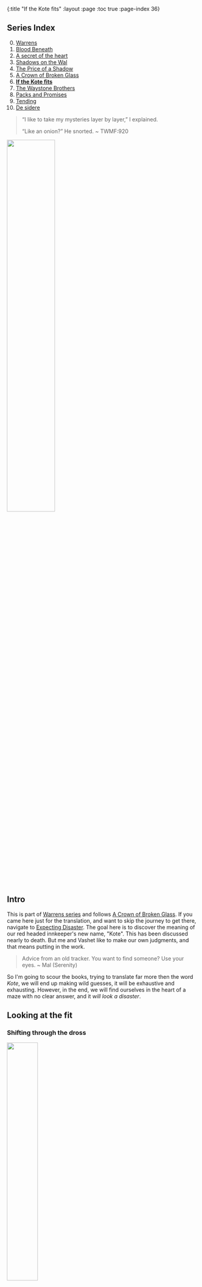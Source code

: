 {:title "If the Kote fits"
 :layout :page
 :toc true
 :page-index 36}
 
## Series Index

0. [Warrens](/pages-output/warrens)
1. [Blood Beneath](/pages-output/blood-beneath)
2. [A secret of the heart](/pages-output/a-secret-of-the-heart)
3. [Shadows on the Wal](/pages-output/shadows-on-the-wal)
4. [The Price of a Shadow](/pages-output/the-price-of-a-shadow)
5. [A Crown of Broken Glass](/pages-output/a-crown-of-broken-glass)
6. **[If the Kote fits](/pages-output/fitting-a-kote)**
7. [The Waystone Brothers](/pages-output/the-waystone-brothers)
8. [Packs and Promises](/pages-output/tinker)
9. [Tending](/pages-output/tending)
10. [De sidere](/pages-output/desire)
 
 
> “I like to take my mysteries layer by layer,” I explained.
>
> “Like an onion?” He snorted. ~ TWMF:920

<img src="/img/onion-pic.png" height="50%" width="50%">




## Intro 

This is part of [Warrens series](/pages-output/warrens) and follows [A Crown of Broken Glass](/pages-output/a-crown-of-broken-glass). If you came here just for the translation, and want to skip the journey to get there, navigate to [Expecting Disaster](/pages-output/fitting-a-kote#expecting-disaster). The goal here is to discover the meaning of our red headed innkeeper's new name, "Kote". This has been discussed nearly to death. But me and Vashet like to make our own judgments, and that means putting in the work.

> Advice from an old tracker. You want to find someone? Use your eyes. ~ Mal (Serenity)

So I'm going to scour the books, trying to translate far more then the word _Kote_, we will end up making wild guesses, it will be exhaustive and exhausting. However, in the end, we will find ourselves in the heart of a maze with no clear answer, and it _will look a disaster_. 

## Looking at the fit

### Shifting through the dross

<img src="/img/kilvin-selas-alt-deck.jpg" height="40%" width="40%">

The word "Kote" is used twice by Kilvin, and it's from there our journey should start.

> "**Kist**, crayle, en kote," he swore furiously. He threw down the metal tube where it rang sharply
> against the stone floor. “Kraemet brevetan Aerin!” ~ TWMF:171

Kvothe's Siaru isn't perfect, but he thinks Kilvin said "Shit in God's beard". The comma at the end of the first phrase might indicate one continuous expression from Kilvin. [A usage Grammarly describes as Comma between direct quote and attribute tag](https://www.grammarly.com/blog/comma/). We get examples right away in NOTW e.g 

> "Hush now, you'll get all the answers before the end," Jake said. "Just let him tell it." 

> "No need for all that, Jake," Graham said. "Boy's just curious. Drink your drink." ~ NOTW: 3

Furthermore, Kvothe might only be pulling out words randomly and piecing them together. This means it's likely our set of words ranged the whole  7 words Kilvin uses. ~~to make you love him~~. This is going to be challenging and involve some guesswork.

"Kote" is used again by Kilvin when talking to Kvothe:

> "I am," he said cheerfully. "Do you know the saying 'Chan Vaen edan **Kote**'?" 
> 
> I tried to puzzle it out. "Seven years ... I don't know **Kote**." 
> 
> "'**Expect disaster** every seven years,'" he said. "It is an old saying, and true enough. This has been two years overdue." He gestured to the wreckage of his shop with a bandaged hand. "And now that it has come, it proves a mild disaster. My lamps were undamaged. No one was killed. Of all the small injuries, mine were the worst, as it should be." ~ NOTW:475

Before we get started decoding this, let's take a moment to reflect that if Kilvin is listing things in order, he values the lamps over lives. But let's not get distracted. We have to assume Kilvin would have corrected Kote if he got the first part wrong. Furthermore, even if it's not a direct translation, Ben tells us that "Chaen" means seven. Vaen is close to _Kaen_, an older version of Tak and _faen_, what Bast suggests we call fae creatures. Through, how either of those words would relate to the Siaru word for years is unclear, and I think the similarity likely just a conscience. More unsettling is a word with nearly the same pronunciation, "veyan" used by Bast while acting like he is being danced:

> He looked down at his hands curiously, then dropped the half-finished circle of holly onto the bar. His grin slowly faded to a blank expression, and he looked around the taproom dully. “Te **veyan**?” he said in a strange voice, his eyes glassy and confused. “Te-tanten ventelanet?” ~ TWMF:15

It's hard to see what question he could be asking here if they have the same meaning. "Te years?" maybe "What Year?", maybe "What year is it?" A good question if you find yourself suddenly inhabiting a human body. The other options are just as hard to fit: "Te/what disaster?" or "Te/I expect?". This is further confounded by the fact Bast is acting and knows Chronicler doesn't speak the language. 
I suspect _Te_ to mean "I" or "you". Though it's worth mentioning the rune for lock is _teh_, which means it could lean towards phonetically towards _look_. The Ademic use of "Sceope Teyas" translates to "I'm not speaking", given our favorite narrator Skarpi is quite the speaker, Sceope is likely Speaker leaving Teyas to cover "I'm not", so we might lean towards "I". 

The real skin-dancer used the words "I" and "Looks" a lot when it spoke Aturan: "I... am... look", "I look" and "I am looking..." so when it switches to faen its reasonable to assume it says both again:

> He smiled wide at Chronicler, all the vagueness gone from his expression. “**Те** varaiyn aroi Seathaloi vex mela,” he said in a deep voice.
> 
> “I ... I don’t follow you,” Chronicler said, disconcerted.
> 
> The man’s smile fell away. His eyes hardened, grew angry. “**Te**-tauren sciyr-loet? **Amauen**.” ~ NOTW:663

So the chances of _Te_ being "I",  get raised a bit. Also, Amauen is likely "Look". Keeping that in mind might help settle a dispute will run into later. But nothing is conclusive, we just don't get enough to work with. Another argument for _Vaen_ being related to time is that the first seven days (the original week) have the suffix "-en". e.g "hept-en". 

So we can safely narrow down the options.

* kote = expect | disaster | every
* edan = expect | disaster | every

I'm guessing we don't need to worry about _every_ as hopefully it's implicit. But for just the other two words we will have to dive into a labyrinth of other phrases, words, and parts of the language. So let's tackle "Kist" first, which is used several times and always as part of a curse:

> "**Kist**, crayle, en kote," he swore furiously. He threw down the metal tube where it rang sharply. ~ Kilvin  TWMF:171

> "**Kist** and crayle," I said, my own heart racing. "What's the matter?" ~ Kvothe TWMF:244

> **Kist**," he swore, then headed back outside, the door banging behind him. ~ Cealdish looking mail man TWMF:314

> the word Furtherence. Furtherance. **Kist**. You know what I mean. ~ Denna TWMF:315

> ever heard from her before. "**Kist** and crayle, I hate that Goddamn play. Modegan faerie-story trash. ~ Denna TWMF:486

If we had to choose a word from our set {shit, in, god, beard}, we should lean towards "shit". Given Kist and Crayle are only ever used in curses, it would be nice to check a list of curses, to make sure nothing pops out as close:

### Curses

| Curses & Insults (Not comprehensive)                                                                                                                                                             | Who                                                                |
|--------------------------------------------------------------------------------------------------------------------------------------------------------------------------------------------------|--------------------------------------------------------------------|
| Blackened body of God                                                                                                                                                                            | Jake                                                               |
| Blood, bracken, and bone                                                                                                                                                                         | The Cthaeh                                                         |
| Blackened, sodding damn                                                                                                                                                                          | Kvothe                                                             |
| Charred body of God                                                                                                                                                                              | Kote                                                               |
| Damn my blackened luck.                                                                                                                                                                          | Threpe                                                             |
| God. Blackened. Damn.                                                                                                                                                                            | Kvothe                                                             |
| Great Tehlu overroll me with your wings                                                                                                                                                          | Martin (slighty more of a prayer)                                  |
| God's grey ashes                                                                                                                                                                                 | Sim                                                                |
| God’s balls                                                                                                                                                                                      | Sim                                                                |
| God's mother                                                                                                                                                                                     | Sim, Devi, Jason, old man from Krins town, Kote                    |
| You don't have the sense God gave a dog                                                                                                                                                          | old man from Krins town                                            |
| lord and lady                                                                                                                                                                                    | Bast, Graham, Aaron, Cob, Kvothe, Stapes, Maer, Devi, Elodin, Dal. |
| Merciful Tehlu                                                                                                                                                                                   | Bast, Manet, Sim, Kvothe, Devi, Denna                              |
| Mother of God                                                                                                                                                                                    | Graham speaking to Carter                                          |
| Mothers milk                                                                                                                                                                                     | Kvothe?                                                            |
| Shit in god's beard                                                                                                                                                                              | by kilvin translated by kvothe                                     |
| Shit and onions                                                                                                                                                                                  | Vashet                                                             |
| Tehlu anyway                                                                                                                                                                                     | Graham, Shep, Manet, Kote                                          |
| Tehlu's tits and teeth                                                                                                                                                                           | Kvoteh, Devi                                                       |
| Tehlu crush us                                                                                                                                                                                   | street urchin with pike                                            |
| Tehlu and his great glowing penis can piss all over me                                                                                                                                           | street urchin with pike                                            |
| Tehlu hold and overroll us.                                                                                                                                                                      | Denna                                                              |
| Tehlu hold and—                                                                                                                                                                                  | Devi                                                               |
| Tiny gods                                                                                                                                                                                        | Bast, Kvothe, Threpe                                               |
| You’re thick as a post                                                                                                                                                                           | Cob                                                                |
| You twiggy little skeeth.                                                                                                                                                                        | Vashet                                                             |
| Shut your clepper, you old shit-fire                                                                                                                                                             | major's body guard                                                 |
| Punched a tinker?                                                                                                                                                                                | kote. (ok not a curse but a I love this line)                       |
| She hoped the greedy thing shit for a week. She hoped it shit its awful self inside-out and backward, then fell into a crack and lost its name and died alone and hollowempty in the angry dark. | Auri                                                               |
| “Trouble me no longer! I will set fire to your blood and fill you with a fear like ice and iron!”There was something familiar about his words, but I couldn’t put my finger on it.               | Ben                                                                |
| “I’ll turn you into butter on a summer day. I’ll turn you into a poet with the soul of a priest. I’ll fill you with lemon custard and push you out a window.” He spat. “Bastards.”               | Ben                                                                |
| “Ambrose, your presence is the horseshit frosting on the horseshit cake that is the admissions interview process.”                                                                               | Kvothe                                                             |
| “That hat makes you look like you fancy young boys,                                                                                                                                              | Kvothe                                                             |
| Were you born in a barn?”                                                                                                                                                                        | Sim                                                                |
| “Mine is to make insults. Yours is to be in-sluts.”                                                                                                                                              | Wit (how did you get here?)                                         |
| you little ravel bastard                                                                                                                                                                         | Hemme                                                              |
| “You stupid shit-eater, he saved us.                                                                                                                                                             | Krin                                                               |
| A dog can bark three times without counting.                                                                                                                                                     | Carceret                                                           |
| “You speak as a dog barks,” I said. “With no end. With no sense.”                                                                                                                                | kvothe (ademic insult)                                             |

### A dish best not served

Note lord and lady seems used frequently in Newarre, The Univerity and in Vintas. Meanwhile only Manet at the university uses "Tehlu anyway". A point in favor or Newarre being near the University as I write about in [How to get to Newarre](/pages-output/how-to-get-to-newarre).

Any of these words might play a role, but nothing contains "beard", and so we don't have a potential direct link. "Kist and crayle" might translate to  "Shite and Onions". An expletive attributed to James Joyce's piece [Gas from a Burner](https://genius.com/James-joyce-gas-from-a-burner-annotated). We even get the proper version with an _e_ at the end from Pike cussing out Bast:

> “It’s a **shite** rule!” the boy shouted, his hands making angry fists. “And you’re a **shite** little bastard who deserves more of the belt than he gets!” ~ TLT

Given we just suggested that "shit" substitute well for "Kist" in all uses. Crayle never appears on it's own, and its similarity to scrael is exciting, but nothing substantial comes of it. Kote does compare the scrael to a mushroom:

> The innkeeper nodded to himself as he continued to prod the thing. “There’s no blood. No organs. It’s just grey inside.” He poked it with a finger. “Like a **mushroom**.” ~ NOTW:256

If Crayle shared a root with Scrael and they were both in fact mushroom's, and Kist was onions, this would leave us with the popular dish _onions and mushrooms_. However, I don't see why everyone would be using Onions as a curse by itself. e.g "Onion. He swore" Though I suppose mushrooms do grow in shit. Furthermore, you can't spell crayle without _cry_, which onions are well knowing for inducing. While were on a tangent, let's mention that onion's have another relationship with our breaded master through the latin _Annianus_, which was associated with Welsh _einion_ "anvil". A metalworking tool that features predominantly in Kilvin's workshop, though he was glass blowing at the time he issued the curse in question.

Switching lanes, "en" is used twice by itself "En Temerant Voistra" making it a candidate for "the" or "In". Temerant sounds shinny, and "Voistra" sounds reminiscent of "avoi" which our skin-danced friend seems to use  for "look/see" or maybe "want". So "En Temerant voistra" might be "A look into Temerant". "en" also gets a brief mention by our pig farmer friend as a substitute for "in" in the phrase "wool en tae mouth..." So if we had to bet, en=in.

It would be nice to guess at what "Kraemet brevetan Aerin" means. AE appears in several critical words and is worth discussing on it's own. Check the last section of for a list of every word that has _ae_ in it, There are a lot. 

Visually, <font size="+3">&#198;</font>  tells quite a story. To me  <font size="+3">&#230;</font> looks like an infinity symbol, a circle turned against itself. This and other ideas I found in the story has lead me to view the Fae like this [This](/pages-output/the-price-of-a-shadow). Two circles could also be considered an Annulet, as could just one. I talk about Annulets as it related to the story [here](/pages-output/shadows-on-the-wal).  When you draw the letters so they connect you seem to get an H:

<img src="/img/nh.png" height="50%" width="50%">

The [Staff of Aescuapis](https://en.wikipedia.org/wiki/Rod_of_Asclepius), associated with healing and medicine, is serpent entwined rod.
It's often frequently confused with the staff of another god Hermes, the [caduceus](https://en.wikipedia.org/wiki/Caduceus), which among a host of other things
is associated with resurrection.

<img src="/img/rods.png" height="50%" width="50%">

So despite Basts urging that all snakes bite, it seems the Greek's at least thought some of them promoted healing.

Next let's consider the [phonetic history](https://en.wikipedia.org/wiki/%C3%86) which paints its origins to look this:

<img src="/img/a-image.png" height=100px width=100px>
<img src="/img/E-image.png" height=100px width=100px>

They look like a tinker and donkey to me. One map even gives the tinker little horns, how cute:

<img src="/img/tinker-hat.png" height=200px width=350px>

They also are the first two letters of Aesop's tales, here is one picked at random: [The North Wind & the Sun and the games they play](http://www.read.gov/aesop/143.html).
This book can found on the Princess bookshelf in the book "The Princess & Mr. Whiffles: The Deep Dark Below."

AE seems like it's all over, but how what value do we assign it? Gran might have
a good idea about how to think about AE. _Arrowroot hain't a palliative of any
sort. It's just good at carrying around what works."_. If I were looking for a neutral God, it would be AE.
Which means either of these two, "Kraemet" or "Aerin", might have been the one Kilvin was talking about. Let's start with all the usages of Kraemet:

> "**Kraem**. No. Not like this." Kilvin growled out a couple words and pounded his fist on the table, each thump as his hand came down was accompanied by a staccato burst of reddish light that welled up from his hand. "No sympathy. I do not want an ever-glowng lamp. I want an ever-burning one." He looked at me again showing his teeth, as if he were going to eat me. ~ NOTW:244

> "Only nobility," Wilem said. "**Kraemlish** bastards with no business having their study here. I think they stoke up high tuitions just so they can complain." ~  TWMF:254

> "**Kraem** no," Wilem said. "He can't go to the Medica. They will be asking to see if anyone is hurt." ~ TWMF:165

> against the stone floor. “**Kraemet** brevetan Aerin!” ~ TWMF:171

> Wil looked down at the tabletop. "**Kraem,**" he said. "It makes sense. ~ TWMF:220

If you're from Yll  your "yllish" so "-lish" might be a suffix meaning "people of". This would make our curses:

* "Godless bastards". 
* "god no"
* "god"
* "god no"

All of which work rather well. Though I suppose "shit" and "shitless" do to, but that's firmly in second place. It's possible "K-" is a form of negation or negative. The short argument for this comes from this exchange:


> I felt Master Elodin look at me. Actually felt it, I suppressed a shiver. "So-heketh ka Siaru krema'teth tu?" he asked. How well do you speak Siaru? 

> “Rieusa, ta **krelar** deala tu.” Not very well, thank you. ~ NOTW:245

Given re'lar means "speaker", it seems to be that we just slapped a k on it to negate it. And so Kraem could be the negated/evil/bad god. But I don't think we need to go down that road, other than to say it uses suggest it could be _a_ god. 

At best, I can say that Brevetan might share a root with our white-bearded Tak player Bredon. The suffix "-tan" is used in "quetentan~question" and "ketan" both are curious words, but neither leads me to any great insight. It could be used to modify the noun, so cutting it off might leave us close to the core, which is all we need here. "breve". It sort of looks like it might want to be beard. Or even better [beaver](https://www.etymonline.com/word/beaver), which could have been transferred from the early meaning "a bearded man" before it got it's more popular meaning (or it's double entendre).

### Faeling faent, naed Aeruh

Lot's of potential fun can be had with "Aerin" It has our isolated AE + rin. If AE is the wind, then what should be considered anything close to rin? rhintae|rhinta|rhin|rhinna|rhinata|rainbows ok.. the last one is silly. 

> <p class="rainbow-text">One story even mentioned rainbows. Who would write that? Why make a child terrified of rainbows?.  ~ TWMF:128<p>

Silly, like drawing attention to how its only a _v_ away from Verian, which is tiny red flower. One which kvothe mentions in relation to Verainia Greyflocks name, which he pairs down to "nina". In a Spanish context, Niña means "child". It's often a female name. It's also a short hop to NIN. Which is clearly visible intermixed in with Wind:

<img src="/img/selas-deck.jpg" height="50%" width="50%">

In Sumerian, Nina means "queen", "lady" "lord". Gods above, lets not even mention that it's occurrence in the name of Ninsun, (formal meaning "sun"), the mother of Gilgamesh, especially in the _flood myth_. Though I think the commonalities between the [myth](https://en.wikipedia.org/wiki/Gilgamesh_flood_myth#Flood_myth_section) and what will be limited to a flood representing a destructive event as prophesied by this line in the Lackless poem:

_One a door that holds the flood_

I can't help but wonder if the four plate door might not have cracks because it's _water tight_. Also, how far deep underground is the four plate door?

> The next day Fela skipped her lecture on Advanced Geometries and made her way to the Archives. She climbed down *several flights of stairs* and through a maze of corridors and shelves to find the only section of stone wall in the entire building that wasn’t lined with books. The four-plate door stood there, silent and immobile as a mountain: Valaritas. ~ NOTW:677

And how would it line up with Auri's Pool, The ever changing Twelve? The one she dives into like a fish bringing back treasures like bones, buckles, fulcrums, etc...

<img src="/img/auri-pool-pic.png" height="50%" width="50%">

But lets get back on topic, ["Nina"](https://www.etymonline.com/search?q=Nina) in a Russian context is a shortening of Annina, diminutive of Greek Anna, which is short for Annabelle, Kvothe first guess at the name for Denna's patron. I'm sure Kvothe could think of one sunny little girl in his life, but we can't go around connecting her to Denna's patron because of some hackneyed romp through etymonline.com Madness. What's next, suggesting she is a god?

_Listen, strange women diving into ponds, distributing bones and crystals is no basis for a system of creation. Supreme theoretical insight is gained by a comparison of the legends, not from some farcical aquatic ceremony._

_You can't expect to wield supreme magical power just 'cause some watery tart gave you a key, kiss and candle._

<i>I mean, if I went around saying there were nine chandrian, simply because a moistened modor tossed giant <a href="https://www.etymonline.com/word/iridium#etymonline_v_12225" id="grad1">  iridium  </a>  gear on a chair, they'd lock me away!</i>


<img src="/img/auri-pool-fulcrum.jpg" height="50%" width="50%">

I'm sorry, what were we doing again? Oh, yes. 

> “Kraemet brevetan Aerin!” 

So like Encans _is_ Tehlu, were not sure if we have one god or two gods and potentially a brevetan|barber|beard in the middle, trying to cut a beard. Or shit in it. Not much help in either case in translating Kote, but maybe we had our eyes opened to some new ideas. Or been scarred, take your pick.

*Edan* makes an appearance in a sentence that's even harder to translate:

> "Tetalia tu Kiaure edan A'siath," he said in Siaru, clapping Wilem on the shoulder as he walked out from behind the desk. "Vorelan tua tetam." ~ TWMF:427

And while I see some interesting words in there namely A'Siath potential meaning something close to  _Sithe_, which would only work if my interpretations in [A Crown of Broken Glass](/pages-output/a-crown-of-broken-glass) are correct. Why not take another detour and look into this little mystery some more.

### Yew can't tell the difference between Scrivs and Sithe?

But let's examine some further supporting evidence between the Scrivs and Sithe. The Sithe were known has hunters:

> Bast shrugged. “I’m running dark on this myself, Reshi. I know the Sithe used to ride out wearing holly crowns when they **hunted** the skin dancers. . . .” ! ~ TWMF:13

Kvothe describes the Scriv Viari, who works in acquisitions, as a hunter:

> A tall, lean Cealdish man opened the door behind the entry desk. Unlike most Cealdish men he was clean-shaven and wore his hair long, pulled back into a tail. He wore well-mended **hunter’s** leathers, a faded traveling cloak, and high boots, all dusty from the road. As he shut the door behind him, his hand went unconsciously to the hilt of his sword to keep it from striking the wall or the desk. ~ TWMF:427

In the book "History of Tak the fictional narrator is a Scriv:

> The Road to Tinue: A history of Tak
> ....
> Re'lar Daramin Centes Esq. **Fourth Tier Scriv**. Order of the **Yew**

This implies that their are multiple ranks of Scrivs, and so like the university ranks (e.g re'lar), the Archives might have it's own set of secrets you become privileged to as you rise up, one of which could feasible be the fact that their organization has historical connections with the Sithe. A [Yew](https://en.wikipedia.org/wiki/Taxus_baccata) is species of trees, where most parts of the plant are poisonous, potentially deadly. And while the Cthaeh was a willow, it's advice is toxic. The Yew is also considered symbolic of death and immortality, potential mirroring the dual nature of the Ctheah's poisonous tongue with it's panacea flowers. Though, I'm sure we can find quite a few tree's with mythologies that match the Ctheah in some form. While the sithe are typically connected with the Holly tree, which certainly isn't a Yew, they share a lot of similar characteristics, such as they both have bright red berries which are poisonous. Holly left and Yew right:

<img src="/img/holly-berry-pic.jpg" height="200px" width="200px">
<img src="/img/yew-berry-pic.jpg" height="200px" width="200px">

What's more, Yew is a preferred would for making bows.

> Wood from the yew is classified as a closed-pore softwood, similar to cedar and pine. Easy to work, yew is among the hardest of the softwoods, yet it possesses a remarkable elasticity, making it ideal for products that require springiness, such as bows

It's even associated with Longbows even...

> w is also associated with Wales and England because of the longbow, an early weapon of war developed in northern Europe, and as the English longbow the basis for a medieval tactical system. The oldest surviving yew longbow was found at Rotten Bottom in Dumfries and Galloway, Scotland. It has been given a calibrated radiocarbon date of 4040 BC to 3640 BC and is on display in the National Museum of Scotland. Yew is the wood of choice for longbow making; the heartwood is always on the inside of the bow with the sapwood on the outside.

Which Bast tells us the Sithe are fond of

> If anyone manages to come in contact with the Cthaeh, the Sithe kill them. They kill them from a half-mile off with their long horn bows. ~ TWMF:689

Traditionally, "horn bow" means a bow that incorporates horn, so it would traditional still use wood. An ottoman hornbow, compare it to the bow in the picture below.

<img src="/img/horn-bow.jpg" height="50%" width="50%">

Historically, people also made the arrows from the Yew  Tree because of it's toxic properties. I feel like the trunk pattern on the Yew tree is similar enough to what we see featured on the Modegan pairs deck:

<img src="/img/yew-tree.jpg">
<img src="/img/modgan-deck-back.jpg" height="25%" width="25%">

And the Sithe and Lorren are very serious about their charge. To round this out, If _order of the Yew_, isn't related to the Ctheah, then it might be a reference to another mythological tree, or tree dweller. Potentially even [the world tree](https://treespiritwisdom.com/tree-spirit-wisdom/yew-tree-symbolism/). 

<img src="/img/world-tree-yew.jpg">

Eventually, I'll move this work on the yew to it's own section and flush it out more. For now let's get back to figuring out what _kote_ means.

### Spoons, sky and the blackened eye

Another word close enough to Kote that we should consider is _moteth_, which is muttered by Denna when drugged and half asleep:

> “Moteth?” she muttered around a mouthful of sleep, her eyes barely moving under her lids. ~ NOWT:610

I can't let go of the idea that if you remove the common words from moteth and something you get _sing_. Though what that means, I can't tell you. The suffix of the word _-th_ is quite common. 

* Keth-Selhan ~ one sock 
* So-heketh ka Siaru krema’teth tu?" ~ "How well do you speak Siaru?
* A'siath ~ family or "bring close"
* Kvothe pronounced nearly the same as "Quothe"
* “Tuan volgen oketh ama.” ~  ‘don’t put a spoon in your eye over it.’ | ‘don’t let it make you crazy’. 

_-eth_ could be a form a possessive. e.g "your one sock", "you speak...", "your family", oketh ~ "your eye..."|"your... madness", etc. Regardless, we can strip it out to find the noun, Mote. Which is a letter away from Kote. Mote means [dust visible in a ray of sunlight](https://www.etymonline.com/word/mote?ref=etymonline_crossreference), in the archaic it means _Mighty_. It's also potentially the origins of the word [motley](https://www.etymonline.com/word/motley) which means variegated in color. Only one being holds the mantle of mighty and is possessed of many colors, the one and only <i id="grad1">Taborlin the greeeaatttt!</i>. Which is a name I plan on trying to unravel shortly. Also if _-eth_ mean possession, then the use of the teeth in "Tehlu's tits and teeth" might have an alternative meaning te-eth, If "Te" is I and "eth" is possession then te-eth could mean self mastery. Auri and the Bene Gesserit understand the importance of self control. Auri's fulcrum has 10 teeth and one is broken, maybe a representation of the one who couldn't control themselves? Or again if _Te_ is "you" te-eth could be mastery of another, maybe one who wasn't mastered?

One phrase that wouldn't seem relevant at first glance but is likely the fulcrum to this mystery is

> “Tuan volgen oketh ama.” I said, using one of my favorite Siaru idioms. It meant 'don't let it make you crazy' but it translated literally as: 'don't put a spoon in your eye over it.' ~ NOTW:287

I'll claim two of these words are easy to identify. "Tuan" ~ "your|you|dont you". Sharing a root "tu" as used in "tu ketha" ~ "are you coal". The other is Volgen which longer and so likely fits to spoon. This leaves us with "oketh" and "ama" one of which needs to function as "in eye/in one eye". This ends up being quite a challenge. _ama_ would be a good candidate for eye given there both three letters. 

It's also the first three letters of amauen which is used three times (but really just two):

> The man’s smile fell away. His eyes hardened, grew angry. “Te-tauren sciyr-loet? Amauen.” ~ NOTW:663

Given how many times the skin-dancer says _looking_, it's safer to fit amauen to looking even without the other connections raising the probability of it being correct. We also see it used in Felurians song:

> Cae-Lanion Luhial  
> di mari Felanua  
> Kreata Tu ciar  
> tu alaran di  
> Dirella. **Amauen.**  
> Loesi an delan  
> tu nia vor ruhlan  
> Felurian thae.”  
> ~ TWMF 631  

<img src="/img/b-mezzanotte-lorkhan-felurian-recuperado-b.jpg" height="50%" width="50%">

I had a hard time with this one so I called Felurian and she helped me out:

_Come to the seven's mansion, the moon's home._
<br>
_Chance married or marred, beautiful and broken_
<br>
_You a sweet flickering candle flame_
<br>
_Your love fleeting_
<br>
_We're separated. Look._
<br>
_Earth and sky_
<br>
_You of the Ruh, of the land_
<br>
_I of the sky, the beautiful moon tree's flower_

Their are a couple other faen words that start with _am-_, notable  _amouen_, which is used twice by Felurian:

>  She looked down at me, her expression proud and regal as a queen.
> "**amouen**," she said, spreading the fingers of one hand and making a
> deliberate gesture. "this we call the hushed hart. an easy lesson to begin,
> and one I expect you will enjoy." ~ TWMF:654

and 

> Felurian smiled indulgently. "you are my precious newborn lamb. look! there
> hangs a cloud as well! **amouen!** dance for joy!" She laughed. ~ TWMF:669

It leans slightly to  "look" but is shares more letters with "sound/listen" or maybe a child of both meaning _pay attention_. Given what we derived from other phrases, will have to assume Felurian's use of the word Amouen means "listen", after all, Kvothe didn't have any trouble looking at her. Here is a bit of a graph to try and pull together some of the Fae A- words and their origins:

<img src="/img/ama.jpg" >


Additionally, "oketh ama" could together be "one dark eye" the idiom now clearly a reference to Skarpis story about Selitos. "Keth" itself seems to share a root or similarity with "dark/black/coal" considering "tu Ketha" being close to "are you coal". The Tinker tells us that "ket-selem" would be "first-night" and "keth-selhan" would be "one sock" the root "ket" seems to be first. Then "keth" ~ "one".  which would seem to fit with _oketh_ being close to one and _ama_ being eye. 

The reason for considering these words is because _Kote_ isn't to far from _keth_. We were left with a bit of a choice. Is oketh _eye_ or is ama? I'm leading you down this road because I think this confusion is planned. This is the deeper mystery beyond considering if Kote's life was a disaster. Is he a hero, the "one" maybe a God? And more importantly, what does it mean to be a god. They're all around us, why comment on one more when he can't even seem to fight off two mercenaries. 

Or maybe the is closeness to _keth_ hints he was the villain of coal~ash all along? Words are pale shadows of names and Bast hints someone truly powerful could take a shadow and... what? Make of it a curse? Use it to keep them safe? I don't believe shadows make us who we are; I think what we choose to hide in them does. So here we are in darkness, turned and turned about in a maze of meaning. Old ways are best, the clearest common road was a **disaster**, but at least it was familiar. 

But like our Inn Keeper, we have saved our fire for the darkest hour, when it will burn the brightest. And our sleeping mind will do more a moment than a decade of spilled ink could...

## Expecting Disaster

_The door's seals now broken,_
<br>
_The flood gates are open._
<br>
_What a price to pay, to set the moon free._
<br>
_No longer held at bay, by it's will the world tree will decay._

_Look, listen and see,_
<br>
_What a puppet says to thee._
<br>
_Do you know what you have been, what you are not, and what you will be?_

_Bast sees a Kote and expects disaster,_
<br>
_but he underestimates his master._
<br>
_The young act with reckless defiance._
<br>
_A Specere seeks the haert of silence._

<img src="/img/seer_4.png" height="50%" width="50%">

That isn't the end of the song, or Kote's... not by half. 

## Translations and further considerations

### Chan vaen edan kote

So if we lock in _Kote_ as expect, and we established with some certainty that _Chan_ was Seven were left with _Seven vaen edan expect_. We left off with a strong argument 
for vaen being related to time and years, enough to ease it into that slot, which leaves edan to mean disaster. 

_edan_ also appears in

> “Tetalia tu Kiaure edan A’siath,” he said in Siaru, clapping Wilem on the shoulder as he walked out from behind the desk. “Vorelan tua tetam.” ~ NOTW:427

and the phrase under question. If my wild guess about A'siath being Sithe is correct were actually not to far from translating this first part in some sense: _tetalia you disaster sithe_, maybe "you would make a terrible sithe** followed by "desire your tetam**. That's too much guess work though. Here are some other words to consider:

* Ed**e**n is paradise, which is nearly the opposite of a disaster.
* Adem is also fairly close, and could have roots in Ademre, which might be adem's land. Given how _re_ seems to indicate "land of" or at least _land_.
* Bredon almost has an _edan_ and given many (including myself) rank him high on the list of Denna's potential patron's, it wouldn't be a surprise if he had a negative word like Disaster in the middle of his name. 

Edan appears on the map several times. Near the edges of Ceald on the ocean side: "V**EDAN**TIS CIRADAT" and "The **EDAN**E RETTE" Ciradat is just a curl away from a t being an e and getting Ciradae. There are 3 "Ciradat's" on that map each on coastal areas. "S**EDAN**TIS Bay"  Finally "Ven Veden" is also along the coast and every map likes to put the sea monster to the far east, Now I can't help but wonder if monsters (scrael?) or invaders came from that direction at one point. Edan being "look" or "disaster" would both support the idea that its a place to pay attention to. To be honest, having the word "see" in words close to the _sea_ is somewhat compelling.

We should touch on the idea that kvothe is Andan~Edan~Disaster and so his choice of his new name Kote, might be to distance himself from the stigma of anger and burning. The references to the sea would now play nicely into the theme of "water with fire in it", that we have seen and I think will see again. 

### Kist, crayle, en kote

I suspect the translation of "Kist, crayle, en kote," is akin to "Shit and onions in my eye." or simply put, "I can't see shit". Recall that the lighting had changed in the Fishery and possible it was throwing the Masters keen eye off (TWMF:171):

> I hoped the change in light was due to a new lamp.
> Kilvin's mood was always foul when one of his lamps went unexpectedly dark.
> Scanning the rafters, I didn't see any dark lamps. It took me a long moment to realize the strange
> quality of the light was due to actual sunlight slanting in through the low windows on the eastern wall.
> Normally I didn't come to work until later in the day. 

Or maybe his goggles were fogged:

> "Kist, crayle, en kote," he swore furiously. He threw down the metal tube where it rang sharply
> against the stone floor. “Kraemet brevetan Aerin!”
> 
> I fought down the sudden urge to laugh. My Siaru wasn't perfect, but I was fairly certain Kilvin had
> said, Shit in God's beard.
> 
> The bearlike master stood for a long moment, looking down at the ruined glass on the floor. Then
> he let out a long, irritated breath through his nose, pulled off his **goggles**, and turned to look at me.

Either way, his vision was likely obscured. On top of Kvothe wasn't at his best due to an acute case of jumping out a window, both likely played a role in the timing being off on the project. Meanwhile, by itself:

> “Kraemet brevetan Aerin!”

Might be "blackened beard of god". Though the whole thing might functionally come across as "I cant see through the blackened beard of god". Though putting Aturn prudishness aside, if brevetan did lean towards the slang term for beaver, there might be some far-reaching implication.



 <img src="/img/cloak1.png" height="80%" width="80%">
 
### Grammar implications

So I'm claiming that _Kote_, as Kilvin uses it, means "expect". In the sentence "Chan vaen edan kote" that would place the verb at the end of the sentence. A word for word swap would give us "Seven years disaster expect". It would be nice to see this language pattern repeated. Or at least that this placement isn't unusual. Let's look at some other Siaru translations. Here is Kvothe replying to Elodin:

> I felt Master Elodin look at me. Actually felt it, I suppressed a shiver. “So-heketh ka Siaru krema’teth tu?” he asked. How well do you speak Siaru?
> 
> “Rieusa, ta krelar deala tu.” Not very well, thank you. ~ NOTW: 315

I might have mentioned this, but _tu_ is likely "you", so our first try would seem to validate the idea that we can't just swap words. Language translation rarely works that way, but it would be distressing if it did work in other cases. Bonus, does "ta" mean "I/me"? Let's try another, and will leave it to the audience (you) to find a grammar for the language. Here is Kvothe talking to Roent:

> I nodded solemnly. “Rieusa, tu kialus A’isha tua.” Thank you for bringing me close to your family. ~ NOTW:219

_tua_ is likely "your". We also easily get _Reiusa_ as "Thank you" which leaves only _Kialus_ or _A'isha_. Again, word swapping would get you: "Thank you, you kialus A'isha your". Which makes no sense in English no matter how we fit our remaining words. While we're here, lets try to translate this. First off, using "tu" as "you" here is also awkward, and I wonder if it doesn't change meaning based on position. Given how are hunter Scriv uses the word "A’siath," I have a hunch "A'-" implies group or collection, so I'm leaning towards A'isha as family. The only close word to _kialus_ is _Kiaure_, also used by the Scriv. It's rather dangerous to translate based off only three points however. 

The point is, Siaru doesn't work like English, we shouldn't expect the words to line up, we don't know the grammar.

### What Disaster?

I should also say something about what Disaster Kilvin is referring to, or at least raise the topic. Remember he says its two years over do. So it happened nine years ago.

Manet is full of horror tales of students getting hurt, he mentions an even twenty years back where a student lost his arm. Then another, where someone cooked themselves via heat slippage. Finally, he talks about an even which would fit, as it happened 10 years back to an Artificer that Manet trained himself:

> “Risky is risky,” Manet said. “I trained a fellow maybe **ten years back**, what was his name ... ?” He tapped his head for a moment, then shrugged. “He made a little slip.” Manet snapped his fingers sharply “But that’s all it takes. Got burned pretty badly and lost a couple fingers. Wasn’t much of an artificer afterward.”

Though it's impossible to tell if that's the specific event Kilvin is referring to. Maybe more interesting and relevant to the story is the origins of the phrase it self. Seven is a popular number in the KKC. Trip throws sevens, Savien returned to Aloine on the seventh year, Auri's seven days etc... But which would be a Disaster, maybe specific to the Siaru? I'll hedge that it relates to Tehlu catching Encanis on the seventh year. But were already over budget for theories so I'll try to flush that idea in another post.

# Epilogue

So, _expect_ can trace it's linage back to the word _see_. Kote, like Chronicler, has had his eye's opened a bit by this point and is no longer blind to the words true nature. He has truly earned the rank E'lir, a Seer. Kvothe so far has gotten away on luck, recall all the times he chides himself for ending up in a situation with no plan, resources and source? I suspect his bull-headed reckless pursuit finally caught up with his lack of preparation and he ended up changing his nature in order to avoid one type of catastrophe, only to fall into another. Out of the fryer and into the fire if you will. Kote has taken some time to reflect, and in the process, he has been planning, acting and _expecting_ the worlds true players to come find him. He knows he is being watched, that the world has its eye on him. So, he is on stage, an actor, playing his role so perfectly it would break a heart, and fool a God.

Before we go on, lets take a break and rest our feet at the local [Inn](/pages-output/the-waystone-brothers).

## Art

* [onion](https://fineartamerica.com/featured/red-onion-translucent-peeled-layers-johan-swanepoel.html)
* [Felurian by Lorkhan](https://www.artstation.com/artwork/G4gm3)
* Other art from world builders

## Homework

1. Discuss the potential relevance of the tree _leyland cypress._

<img src="/img/leyland-cypress.jpg" height="50%" width="50%">

2. Could the difference in letters between kvothe and kote: _ve_, be related to the Ademic word _veh_ meaning submit? What might the translation of _ve_ in Ademic be?


## Credits

* Shot out to u/playtheboard for listening to me rant.

## &#xe6;

There are around 100 words with ae in them:

* aeh
* aerial
* aerin
* aerlevsedi
* aerueh
* aeruh
* aesh
* aesthetic
* aesthetically
* aethe
* aethin
* aetnia
* algae-covered
* antusvaeret
* baedn
* baedn-bryt
* baet
* brae
* cae-lanion
* caenin
* caesura
* cershaen
* chael
* chaen
* chaen-dian
* chaendrian
* ciradae
* ciridae
* cthaeh
* cyae
* cyaerbas
* dae
* daeln
* daen
* daendan
* daeonica
* daeonka
* dinael
* dinnaeh
* dyanae
* enshaedn
* fae
* faeant
* faeling
* faen
* faen-moite
* faerie
* faerie-story
* faerie-tale
* faeries
* faeriniel
* faether
* faeton
* formulae
* gaelet
* gaelets
* hae
* haen’t
* haert
* kaen
* kaene
* kaepcaen
* kaerva
* khershaen
* kraem
* kraemet
* kraemlish
* maedre
* mael
* maer
* maern
* maershon
* mahael-uret
* minutiae
* nae
* naever
* praevek
* rhintae
* sae
* scaendyne
* scrael
* shae
* shaed
* tae
* taetn’s
* tae—
* tae’ve
* tegnostae
* thae
* vaen
* vaevin



